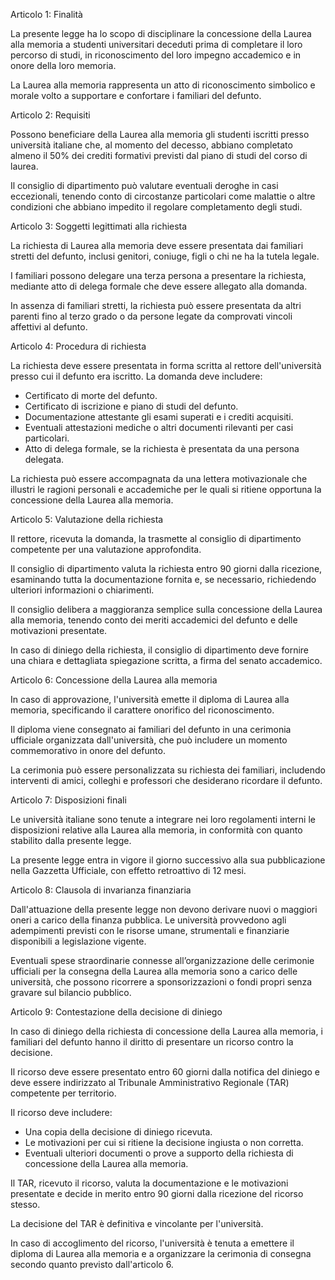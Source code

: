 Articolo 1: Finalità

La presente legge ha lo scopo di disciplinare la concessione della Laurea alla memoria a studenti universitari deceduti prima di completare il loro percorso di studi, in riconoscimento del loro impegno accademico e in onore della loro memoria.

La Laurea alla memoria rappresenta un atto di riconoscimento simbolico e morale volto a supportare e confortare i familiari del defunto.

Articolo 2: Requisiti

Possono beneficiare della Laurea alla memoria gli studenti iscritti presso università italiane che, al momento del decesso, abbiano completato almeno il 50% dei crediti formativi previsti dal piano di studi del corso di laurea.

Il consiglio di dipartimento può valutare eventuali deroghe in casi eccezionali, tenendo conto di circostanze particolari come malattie o altre condizioni che abbiano impedito il regolare completamento degli studi.

Articolo 3: Soggetti legittimati alla richiesta

La richiesta di Laurea alla memoria deve essere presentata dai familiari stretti del defunto, inclusi genitori, coniuge, figli o chi ne ha la tutela legale.

I familiari possono delegare una terza persona a presentare la richiesta, mediante atto di delega formale che deve essere allegato alla domanda.

In assenza di familiari stretti, la richiesta può essere presentata da altri parenti fino al terzo grado o da persone legate da comprovati vincoli affettivi al defunto.

Articolo 4: Procedura di richiesta

La richiesta deve essere presentata in forma scritta al rettore dell'università presso cui il defunto era iscritto. La domanda deve includere:
- Certificato di morte del defunto.
- Certificato di iscrizione e piano di studi del defunto.
- Documentazione attestante gli esami superati e i crediti acquisiti.
- Eventuali attestazioni mediche o altri documenti rilevanti per casi particolari.
- Atto di delega formale, se la richiesta è presentata da una persona delegata.

La richiesta può essere accompagnata da una lettera motivazionale che illustri le ragioni personali e accademiche per le quali si ritiene opportuna la concessione della Laurea alla memoria.

Articolo 5: Valutazione della richiesta

Il rettore, ricevuta la domanda, la trasmette al consiglio di dipartimento competente per una valutazione approfondita.

Il consiglio di dipartimento valuta la richiesta entro 90 giorni dalla ricezione, esaminando tutta la documentazione fornita e, se necessario, richiedendo ulteriori informazioni o chiarimenti.

Il consiglio delibera a maggioranza semplice sulla concessione della Laurea alla memoria, tenendo conto dei meriti accademici del defunto e delle motivazioni presentate.

In caso di diniego della richiesta, il consiglio di dipartimento deve fornire una chiara e dettagliata spiegazione scritta, a firma del senato accademico.

Articolo 6: Concessione della Laurea alla memoria

In caso di approvazione, l'università emette il diploma di Laurea alla memoria, specificando il carattere onorifico del riconoscimento.

Il diploma viene consegnato ai familiari del defunto in una cerimonia ufficiale organizzata dall'università, che può includere un momento commemorativo in onore del defunto.

La cerimonia può essere personalizzata su richiesta dei familiari, includendo interventi di amici, colleghi e professori che desiderano ricordare il defunto.

Articolo 7: Disposizioni finali

Le università italiane sono tenute a integrare nei loro regolamenti interni le disposizioni relative alla Laurea alla memoria, in conformità con quanto stabilito dalla presente legge.

La presente legge entra in vigore il giorno successivo alla sua pubblicazione nella Gazzetta Ufficiale, con effetto retroattivo di 12 mesi.

Articolo 8: Clausola di invarianza finanziaria

Dall'attuazione della presente legge non devono derivare nuovi o maggiori oneri a carico della finanza pubblica. Le università provvedono agli adempimenti previsti con le risorse umane, strumentali e finanziarie disponibili a legislazione vigente.

Eventuali spese straordinarie connesse all’organizzazione delle cerimonie ufficiali per la consegna della Laurea alla memoria sono a carico delle università, che possono ricorrere a sponsorizzazioni o fondi propri senza gravare sul bilancio pubblico.

Articolo 9: Contestazione della decisione di diniego

In caso di diniego della richiesta di concessione della Laurea alla memoria, i familiari del defunto hanno il diritto di presentare un ricorso contro la decisione.

Il ricorso deve essere presentato entro 60 giorni dalla notifica del diniego e deve essere indirizzato al Tribunale Amministrativo Regionale (TAR) competente per territorio.

Il ricorso deve includere:
- Una copia della decisione di diniego ricevuta.
- Le motivazioni per cui si ritiene la decisione ingiusta o non corretta.
- Eventuali ulteriori documenti o prove a supporto della richiesta di concessione della Laurea alla memoria.

Il TAR, ricevuto il ricorso, valuta la documentazione e le motivazioni presentate e decide in merito entro 90 giorni dalla ricezione del ricorso stesso.

La decisione del TAR è definitiva e vincolante per l'università.

In caso di accoglimento del ricorso, l'università è tenuta a emettere il diploma di Laurea alla memoria e a organizzare la cerimonia di consegna secondo quanto previsto dall'articolo 6.

